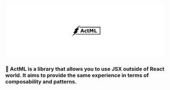 ![ActML](assets/logo.jpg)

### :dizzy: ActML is a library that allows you to use JSX outside of React world. It aims to provide the same experience in terms of composability and patterns.


